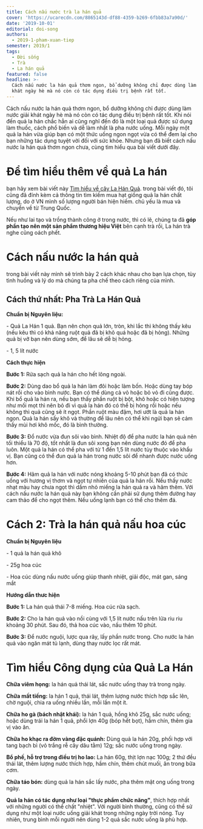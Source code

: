 ```yaml
---
title: Cách nấu nước trà la hán quả
cover: 'https://ucarecdn.com/8865143d-df88-4359-b269-6fbb83a7a90d/'
date: '2019-10-01'
editorial: doi-song
authors:
  - 2019-1-pham-xuan-tiep
semester: 2019/1
tags:
  - Đời sống
  - Trà
  - La hán quả
featured: false
headline: >-
  Cách nấu nước la hán quả thơm ngon, bổ dưỡng không chỉ được dùng làm nước giải
  khát ngày hè mà nó còn có tác dụng điều trị bệnh rất tốt.
---
```

Cách nấu nước la hán quả thơm ngon, bổ dưỡng không chỉ được dùng làm nước giải khát ngày hè mà nó còn có tác dụng điều trị bệnh rất tốt. Khi nói đến quả la hán chắc hẳn ai cũng nghĩ đến đó là một loại quả được sử dụng làm thuốc, cách phổ biến và dễ làm nhất là pha nước uống. Mỗi ngày một quả la hán vừa giúp bạn có một thức uống ngon ngọt vừa có thể đem lại cho bạn những tác dụng tuyệt vời đối với sức khỏe. Nhưng bạn đã biết cách nấu nước la hán quả thơm ngon chưa, cùng tìm hiểu qua bài viết dưới đây.


# Để tìm hiểu thêm về quả La hán

bạn hãy xem bài viết này [Tìm hiểu về cây La Hán Quả](https://ramendaily.com/2019/07/18/tim-hieu-cay-la-han/). trong bài viết đó, tôi cũng đã đính kèm cả thông tin tìm kiếm mua hạt giống quả la hán chất lượng, do ở VN mình số lượng người bán hiện hiếm. chủ yếu là mua và chuyển về từ Trung Quốc.

Nếu như lai tạo và trồng thành công ở trong nước, thì có lẽ, chúng ta đã **góp phần tạo nên một sản phẩm thương hiệu Việt** bên cạnh trà rồi, La hán trà nghe cũng oách phết.

# Cách nấu nước la hán quả

trong bài viết này mình sẽ trình bày 2 cách khác nhau cho bạn lựa chọn, tùy tình huống và lý do mà chúng ta pha chế theo cách riêng của mình.


## Cách thứ nhất: Pha Trà La Hán Quả

**Chuẩn bị Nguyên liệu:** 

\- Quả La Hán 1 quả. Bạn nên chọn quả lớn, tròn, khi lắc thì không thấy kêu (nếu kêu thì có khả năng ruột quả đã bị khô quá hoặc đã bị hỏng). Những quả bị vỡ bạn nên dùng sớm, để lâu sẽ dễ bị hỏng. 

\- 1, 5 lít nước

**Cách thực hiện**

**Bước 1:** Rửa sạch quả la hán cho hết lông ngoài.

**Bước 2:** Dùng dao bổ quả la hán làm đôi hoặc làm bốn. Hoặc dùng tay bóp nát rồi cho vào bình nước. Bạn có thể dùng cả vỏ hoặc bỏ vỏ đi cũng được. Khi bổ quả la hán ra, nếu bạn thấy phần ruột bị bột, khô hoặc có hiện tượng như mối mọt thì nên bỏ đi vì quả la hán đó có thể bị hỏng rồi hoặc nếu không thì quả cũng sẽ ít ngọt. Phần ruột màu đậm, hơi ướt là quả la hán ngon. Quả la hán sấy khô và thường để lâu nên có thể khi ngửi bạn sẽ cảm thấy mùi hơi khô mốc, đó là bình thường.

**Bước 3:** Đổ nước vừa đun sôi vào bình. Nhiệt độ để pha nước la hán quả nên tối thiểu là 70 độ, tốt nhất là đun sôi xong bạn nên dùng nước đó để pha luôn. Một quả la hán có thể pha với từ 1 đến 1,5 lít nước tùy thuộc vào khẩu vị. Bạn cũng có thể đun quả la hán trong nước sôi để nhanh được nước uống hơn.

**Bước 4:** Hãm quả la hán với nước nóng khoảng 5-10 phút bạn đã có thức uống với hương vị thơm và ngọt tự nhiên của quả la hán rồi. Nếu thấy nước nhạt màu hay chưa ngọt thì dầm nhỏ miếng la hán quả ra và hãm thêm. Với cách nấu nước la hán quả này bạn không cần phải sử dụng thêm đường hay cam thảo để cho ngọt thêm. Nếu uống lạnh bạn có thể cho thêm đá.

# Cách 2: Trà la hán quả nấu hoa cúc


**Chuẩn bị Nguyên liệu**

\- 1 quả la hán quả khô

\- 25g hoa cúc

\- Hoa cúc dùng nấu nước uống giúp thanh nhiệt, giải độc, mát gan, sáng mắt

**Hướng dẫn thưc hiện**

**Bước 1:** La hán quả thái 7-8 miếng. Hoa cúc rửa sạch.

**Bước 2:** Cho la hán quả vào nồi cùng với 1,5 lít nước nấu trên lửa riu riu khoảng 30 phút. Sau đó, thả hoa cúc vào, nấu thêm 10 phút.

**Bước 3:** Để nước nguội, lược qua rây, lấy phần nước trong. Cho nước la hán quả vào ngăn mát tủ lạnh, dùng thay nước lọc rất mát.

# Tìm hiểu Công dụng của Quả La Hán


**Chữa viêm họng:** la hán quả thái lát, sắc nước uống thay trà trong ngày.

**Chữa mất tiếng:** la hán 1 quả, thái lát, thêm lượng nước thích hợp sắc lên, chờ nguội, chia ra uống nhiều lần, mỗi lần một ít.

**Chữa ho gà (bách nhật khái):** la hán 1 quả, hồng khô 25g, sắc nước uống; hoặc dùng trái la hán 1 quả, phổi lợn 40g (bóp hết bọt), hầm chín, thêm gia vị vào ăn.

**Chữa ho khạc ra đờm vàng đặc quánh:** Dùng quả la hán 20g, phối hợp với tang bạch bì (vỏ trắng rễ cây dâu tằm) 12g; sắc nước uống trong ngày.

**Bổ phế, hỗ trợ trong điều trị ho lao:** La hán 60g, thịt lợn nạc 100g; 2 thứ đều thái lát, thêm lượng nước thích hợp, hầm chín, thêm chút muối, ăn trong bữa cơm.

**Chữa táo bón:** dùng quả la hán sắc lấy nước, pha thêm mật ong uống trong ngày.

**Quả la hán có tác dụng như loại "thực phẩm chức năng"**, thích hợp nhất với những người có thể chất "nhiệt". Với người bình thường, cũng có thể sử dụng như một loại nước uống giải khát trong những ngày trời nóng. Tuy nhiên, trung bình mỗi người nên dùng 1-2 quả sắc nước uống là phù hợp.
